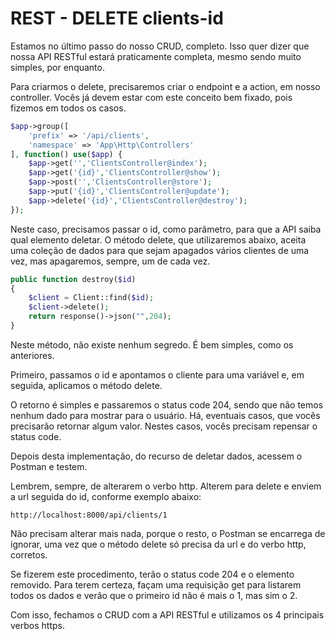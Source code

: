 # REST - DELETE clients-id

Estamos no último passo do nosso CRUD, completo. Isso quer dizer que nossa API RESTful estará praticamente completa, mesmo sendo muito simples, por enquanto.

Para criarmos o delete, precisaremos criar o endpoint e a action, em nosso controller. Vocês já devem estar com este conceito bem fixado, pois fizemos em todos os casos.

```php
$app->group([
    'prefix' => '/api/clients',
    'namespace' => 'App\Http\Controllers'
], function() use($app) {
    $app->get('','ClientsController@index');
    $app->get('{id}','ClientsController@show');
    $app->post('','ClientsController@store');
    $app->put('{id}','ClientsController@update');
    $app->delete('{id}','ClientsController@destroy');
});
```

Neste caso, precisamos passar o id, como parâmetro, para que a API saiba qual elemento deletar. O método delete, que utilizaremos abaixo, aceita uma coleção de dados para que sejam apagados vários clientes de uma vez, mas apagaremos, sempre, um de cada vez.

```php
public function destroy($id)
{
    $client = Client::find($id);
    $client->delete();
    return response()->json("",204);
}
```

Neste método, não existe nenhum segredo. É bem simples, como os anteriores.

Primeiro, passamos o id e apontamos o cliente para uma variável e, em seguida, aplicamos o método delete.

O retorno é simples e passaremos o status code 204, sendo que não temos nenhum dado para mostrar para o usuário. Há, eventuais casos, que vocês precisarão retornar algum valor. Nestes casos, vocês precisam repensar o status code.

Depois desta implementação, do recurso de deletar dados, acessem o Postman e testem.

Lembrem, sempre, de alterarem o verbo http. Alterem para delete e enviem a url seguida do id, conforme exemplo abaixo:

`http://localhost:8000/api/clients/1`

Não precisam alterar mais nada, porque o resto, o Postman se encarrega de ignorar, uma vez que o método delete só precisa da url e do verbo http, corretos.

Se fizerem este procedimento, terão o status code 204 e o elemento removido. Para terem certeza, façam uma requisição get para listarem todos os dados e verão que o primeiro id não é mais o 1, mas sim o 2.

Com isso, fechamos o CRUD com a API RESTful e utilizamos os 4 principais verbos https.